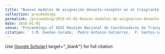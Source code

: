 ```yaml
---
title: "Nuevos modelos de asignación donante-receptor en el trasplante pulmonar"
collection: proceedings
permalink: /proceeding/2016-01-01-Nuevos-modelos-de-asignacion-donante-receptor-en-el-trasplante-pulmonar
date: 2016-01-01
venue: 'Proceedings of XXXI Reunión Nacional de Coordinadores de Transplantes'
citation: ' J.M. Dueñas-Jurado,  Pedro Antonio Gutiérrez,  F. Santos-Luna,  A. Salvatierra-Velázquez,  César Hervás-Martínez, &quot;Nuevos modelos de asignación donante-receptor en el trasplante pulmonar.&quot; Proceedings of XXXI Reunión Nacional de Coordinadores de Transplantes, 2016.'
---
```

Use [Google Scholar](https://scholar.google.com/scholar?q=Nuevos+modelos+de+asignacion+donante+receptor+en+el+trasplante+pulmonar){:target="_blank"} for full citation